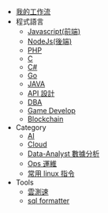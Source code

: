 <!-- * 快速導航 -->
* [我的工作流](/workflow/README.md)
* 程式語言
    * [Javascript(前端)](/f2e/js/README.md)
    * [NodeJs(後端)](/b2e/nodejs/README.md)
    * [PHP](/b2e/php/README.md)
    * [C](/b2e/c/README.md)
    * [C#](/b2e/c-sharp/README.md)
    * [Go](/b2e/golang/README.md)
    * [JAVA](/b2e/java/README.md)
    * [API 設計](/b2e/api/README.md)
    * [DBA](/dba/README.md)
    * [Game Develop](/game/README.md)
    * [Blockchain](/blockchain/README.md)
* Category
    * [AI](/ai/README.md)
    * [Cloud](/ops/cloud/README.md)
    * [Data-Analyst 數據分析](/data-analyst/README.md)
    * [Ops 運維](/ops/README.md)
    * [常用 linux 指令](/ops/linux/command.md)
* Tools
    * [雲測速](http://cloudping.bastionhost.org/aliyun/)
    * [sql formatter](https://github.com/back-up/sql-formatter)